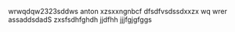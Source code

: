 wrwqdqw2323sddws anton
xzsxxngnbcf
dfsdfvsdssdxxzx
wq  wrer
assaddsdadS
zxsfsdhfghdh
jjdfhh
jjjfgjgfggs

